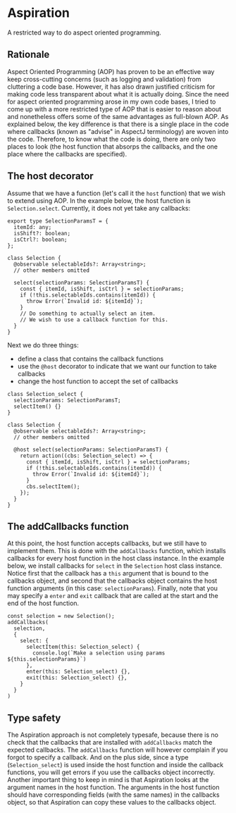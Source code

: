 # Aspiration

A restricted way to do aspect oriented programming.

## Rationale

Aspect Oriented Programming (AOP) has proven to be an effective way keep cross-cutting concerns
(such as logging and validation) from cluttering a code base. However, it has also drawn justified
criticism for making code less transparent about what it is actually doing. Since the need for aspect
oriented programming arose in my own code bases, I tried to come up with a more restricted type of
AOP that is easier to reason about and nonetheless offers some of the same advantages as full-blown AOP.
As explained below, the key difference is that there is a single place in the code where callbacks
(known as "advise" in AspectJ terminology) are woven into the code. Therefore, to know what the
code is doing, there are only two places to look (the host function that absorps the callbacks, and the one
place where the callbacks are specified).

## The host decorator

Assume that we have a function (let's call it the `host` function) that we wish to extend using AOP.
In the example below, the host function is `Selection.select`. Currently, it does not yet take any
callbacks:

```
export type SelectionParamsT = {
  itemId: any;
  isShift?: boolean;
  isCtrl?: boolean;
};

class Selection {
  @observable selectableIds?: Array<string>;
  // other members omitted

  select(selectionParams: SelectionParamsT) {
    const { itemId, isShift, isCtrl } = selectionParams;
    if (!this.selectableIds.contains(itemId)) {
      throw Error(`Invalid id: ${itemId}`);
    }
    // Do something to actually select an item.
    // We wish to use a callback function for this.
  }
}
```

Next we do three things:

- define a class that contains the callback functions
- use the `@host` decorator to indicate that we want our function to take callbacks
- change the host function to accept the set of callbacks

```
class Selection_select {
  selectionParams: SelectionParamsT;
  selectItem() {}
}

class Selection {
  @observable selectableIds?: Array<string>;
  // other members omitted

  @host select(selectionParams: SelectionParamsT) {
    return action((cbs: Selection_select) => {
      const { itemId, isShift, isCtrl } = selectionParams;
      if (!this.selectableIds.contains(itemId)) {
        throw Error(`Invalid id: ${itemId}`);
      }
      cbs.selectItem();
    });
  }
}
```

## The addCallbacks function

At this point, the host function accepts callbacks, but we still have to implement them.
This is done with the `addCallbacks` function, which installs callbacks for every host function in the
host class instance.
In the example below, we install callbacks for `select` in the `Selection` host class instance.
Notice first that the callback has a `this` argument that is bound to the callbacks object, and second that the
callbacks object contains the host function arguments (in this case: `selectionParams`). Finally, note that
you may specify a `enter` and `exit` callback that are called at the start and the end of the host function.

```
const selection = new Selection();
addCallbacks(
  selection,
  {
    select: {
      selectItem(this: Selection_select) {
        console.log(`Make a selection using params ${this.selectionParams}`)
      },
      enter(this: Selection_select) {},
      exit(this: Selection_select) {},
    }
  }
)
```

## Type safety

The Aspiration approach is not completely typesafe, because there is no check that the callbacks that are
installed with `addCallbacks` match the expected callbacks. The `addCallbacks` function will however complain
if you forgot to specify a callback. And on the plus side, since a type (`Selection_select`) is used inside the
host function and inside the callback functions, you will get errors if you use the callbacks object incorrectly.
Another important thing to keep in mind is that Aspiration looks at the argument names in the host function. The arguments
in the host function should have corresponding fields (with the same names) in the callbacks object, so that Aspiration
can copy these values to the callbacks object.
